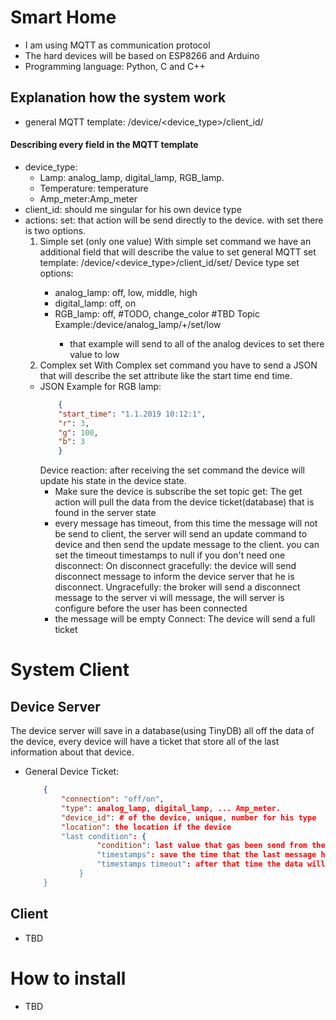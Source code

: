 # Smart Home
* I am using MQTT as communication protocol
* The hard devices will be based on ESP8266 and Arduino
* Programming language: Python, C and C++


## Explanation how the system work
* general MQTT template: /device/<device_type>/client_id/<action>
#### Describing every field in the MQTT template
* device_type:
	* Lamp: analog_lamp, digital_lamp, RGB_lamp.
	* Temperature: temperature
	* Amp_meter:Amp_meter
* client_id: should me singular for his own device type
* actions:
	set: that action will be send directly to the device. with set there is two options.
	1. Simple set (only one value)
	With simple set command we have an additional field that will describe the value to set
	general MQTT set template: /device/<device_type>/client_id/set/<value>
	Device type set options:
		* analog_lamp: off, low, middle, high
		* digital_lamp: off, on
		* RGB_lamp: off, <color list> #TODO, change_color #TBD
		Topic Example:/device/analog_lamp/+/set/low
          * that example will send to all of the analog devices to set there value to low
	2. Complex set
	With Complex set command you have to send a JSON that will describe the set attribute like the start time end time.
	* JSON Example for RGB lamp:
		```JSON
		    {
			"start_time": "1.1.2019 10:12:1",
			"r": 3,
			"g": 100,
			"b": 3
		    }
		```
        Device reaction: after receiving the set command the device will update his state in the device state.
        * Make sure the device is subscribe the set topic
    get: The get action will pull the data from the device ticket(database) that is found in the server state
        * every message has timeout, from this time the message will not be send to client, the server will send an update command to device and then send the update message to the client. you can set the timeout timestamps to null if you don't need one
    disconnect: On disconnect
        gracefully: the device will send disconnect message to inform the device server that he is disconnect.
        Ungracefully: the broker will send a disconnect message to the server vi will message, the will server is configure before the user has been connected
        * the message will be empty
    Connect: The device will send a full ticket

# System Client
## Device Server
The device server will save in a database(using TinyDB) all off the data of the device, every device will have a ticket that store all of the last information about that device.
* General Device Ticket:
	```JSON
		{
		    "connection": "off/on",
		    "type": analog_lamp, digital_lamp, ... Amp_meter.
		    "device_id": # of the device, unique, number for his type
		    "location": the location if the device
		    "last condition": {
					"condition": last value that gas been send from the device
					"timestamps": save the time that the last message has been sent
					"timestamps timeout": after that time the data will not be valid anymore"
				}
		}	
	```
## Client
* TBD

# How to install
* TBD
